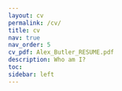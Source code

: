 ```yaml
---
layout: cv
permalink: /cv/
title: cv
nav: true
nav_order: 5
cv_pdf: Alex_Butler_RESUME.pdf
description: Who am I?
toc:
sidebar: left
---
```

